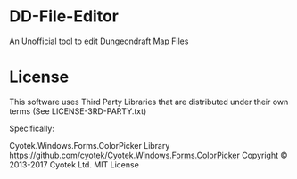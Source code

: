 # DD-File-Editor

An Unofficial tool to edit Dungeondraft Map Files


# License

This software uses Third Party Libraries that are distributed under their own terms (See LICENSE-3RD-PARTY.txt)

Specifically:

Cyotek.Windows.Forms.ColorPicker Library
https://github.com/cyotek/Cyotek.Windows.Forms.ColorPicker
Copyright © 2013-2017 Cyotek Ltd.
MIT License
